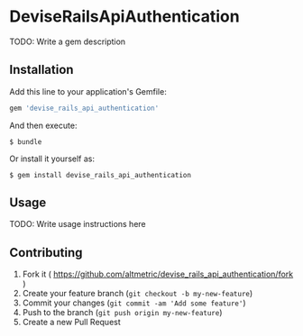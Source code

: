 # DeviseRailsApiAuthentication

TODO: Write a gem description

## Installation

Add this line to your application's Gemfile:

```ruby
gem 'devise_rails_api_authentication'
```

And then execute:

    $ bundle

Or install it yourself as:

    $ gem install devise_rails_api_authentication

## Usage

TODO: Write usage instructions here

## Contributing

1. Fork it ( https://github.com/altmetric/devise_rails_api_authentication/fork )
2. Create your feature branch (`git checkout -b my-new-feature`)
3. Commit your changes (`git commit -am 'Add some feature'`)
4. Push to the branch (`git push origin my-new-feature`)
5. Create a new Pull Request
